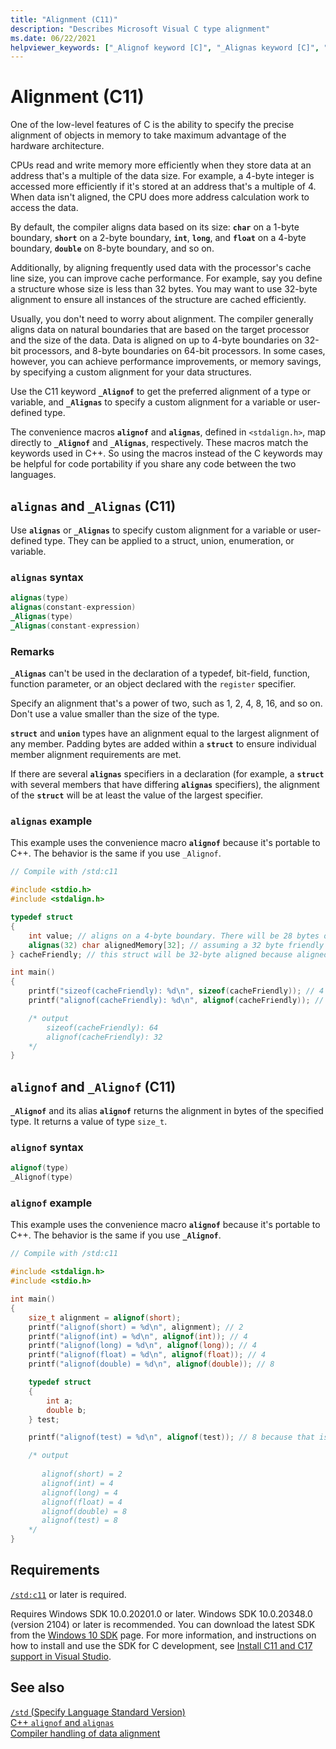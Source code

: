 ```yaml
---
title: "Alignment (C11)"
description: "Describes Microsoft Visual C type alignment"
ms.date: 06/22/2021
helpviewer_keywords: ["_Alignof keyword [C]", "_Alignas keyword [C]", "memory, alignment"]
---
```

# Alignment (C11)

One of the low-level features of C is the ability to specify the precise alignment of objects in memory to take maximum advantage of the hardware architecture.

CPUs read and write memory more efficiently when they store data at an address that's a multiple of the data size. For example, a 4-byte integer is accessed more efficiently if it's stored at an address that's a multiple of 4. When data isn't aligned, the CPU does more address calculation work to access the data.

By default, the compiler aligns data based on its size: **`char`** on a 1-byte boundary, **`short`** on a 2-byte boundary, **`int`**, **`long`**, and **`float`** on a 4-byte boundary, **`double`** on 8-byte boundary, and so on.

Additionally, by aligning frequently used data with the processor's cache line size, you can improve cache performance. For example, say you define a structure whose size is less than 32 bytes. You may want to use 32-byte alignment to ensure all instances of the structure are cached efficiently.

Usually, you don't need to worry about alignment. The compiler generally aligns data on natural boundaries that are based on the target processor and the size of the data. Data is aligned on up to 4-byte boundaries on 32-bit processors, and 8-byte boundaries on 64-bit processors. In some cases, however, you can achieve performance improvements, or memory savings, by specifying a custom alignment for your data structures.

Use the C11 keyword **`_Alignof`** to get the preferred alignment of a type or variable, and **`_Alignas`** to specify a custom alignment for a variable or user-defined type.

The convenience macros **`alignof`** and **`alignas`**, defined in `<stdalign.h>`, map directly to **`_Alignof`** and **`_Alignas`**, respectively. These macros match the keywords used in C++. So using the macros instead of the C keywords may be helpful for code portability if you share any code between the two languages.

## `alignas` and `_Alignas` (C11)

Use **`alignas`** or **`_Alignas`** to specify custom alignment for a variable or user-defined type. They can be applied to a struct, union, enumeration, or variable.

### `alignas` syntax

```c
alignas(type)
alignas(constant-expression)
_Alignas(type)
_Alignas(constant-expression)
```

### Remarks

**`_Alignas`** can't be used in the declaration of a typedef, bit-field, function, function parameter, or an object declared with the `register` specifier.

Specify an alignment that's a power of two, such as 1, 2, 4, 8, 16, and so on. Don't use a value smaller than the size of the type.

**`struct`** and **`union`** types have an alignment equal to the largest alignment of any member. Padding bytes are added within a **`struct`** to ensure individual member alignment requirements are met.

If there are several **`alignas`**  specifiers in a declaration (for example, a **`struct`** with several members that have differing **`alignas`** specifiers), the alignment of the **`struct`** will be at least the value of the largest specifier.

### `alignas` example

This example uses the convenience macro **`alignof`** because it's portable to C++. The behavior is the same if you use `_Alignof`.

```c
// Compile with /std:c11

#include <stdio.h>
#include <stdalign.h>

typedef struct 
{
    int value; // aligns on a 4-byte boundary. There will be 28 bytes of padding between value and alignas
    alignas(32) char alignedMemory[32]; // assuming a 32 byte friendly cache alignment
} cacheFriendly; // this struct will be 32-byte aligned because alignedMemory is 32-byte alligned and is the largest alignment specified in the struct

int main()
{
    printf("sizeof(cacheFriendly): %d\n", sizeof(cacheFriendly)); // 4 bytes for int value + 32 bytes for alignedMemory[] + padding to ensure  alignment
    printf("alignof(cacheFriendly): %d\n", alignof(cacheFriendly)); // 32 because alignedMemory[] is aligned on a 32-byte boundary

    /* output
        sizeof(cacheFriendly): 64
        alignof(cacheFriendly): 32
    */
}
```

## `alignof` and `_Alignof` (C11)

**`_Alignof`** and its alias **`alignof`** returns the alignment in bytes of the specified type. It returns a value of type `size_t`.

### `alignof` syntax

```cpp
alignof(type)
_Alignof(type)
```

### `alignof` example

This example uses the convenience macro **`alignof`** because it's portable to C++. The behavior is the same if you use **`_Alignof`**.

```c
// Compile with /std:c11

#include <stdalign.h>
#include <stdio.h>

int main()
{
    size_t alignment = alignof(short);
    printf("alignof(short) = %d\n", alignment); // 2
    printf("alignof(int) = %d\n", alignof(int)); // 4
    printf("alignof(long) = %d\n", alignof(long)); // 4
    printf("alignof(float) = %d\n", alignof(float)); // 4
    printf("alignof(double) = %d\n", alignof(double)); // 8

    typedef struct
    {
        int a;
        double b;
    } test;

    printf("alignof(test) = %d\n", alignof(test)); // 8 because that is the alignment of the largest element in the structure

    /* output
        
       alignof(short) = 2
       alignof(int) = 4
       alignof(long) = 4
       alignof(float) = 4
       alignof(double) = 8
       alignof(test) = 8
    */
}
```

## Requirements

[`/std:c11`](../build/reference/std-specify-language-standard-version.md) or later is required.

Requires Windows SDK 10.0.20201.0 or later. Windows SDK 10.0.20348.0 (version 2104) or later is recommended. You can download the latest SDK from the [Windows 10 SDK](https://developer.microsoft.com/windows/downloads/windows-10-sdk/) page. For more information, and instructions on how to install and use the SDK for C development, see [Install C11 and C17 support in Visual Studio](../overview/install-c17-support.md).

## See also

[`/std` (Specify Language Standard Version)](../build/reference/std-specify-language-standard-version.md)\
[C++ `alignof` and `alignas`](../cpp/alignment-cpp-declarations.md#alignof-and-alignas)\
[Compiler handling of data alignment](../cpp/alignment-cpp-declarations.md#compiler-handling-of-data-alignment)